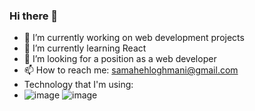 ### Hi there 👋

- 🔭 I’m currently working on web development projects
- 🌱 I’m currently learning React
- 🤔 I’m looking for a position as a web developer
- 📫 How to reach me: samahehloghmani@gmail.com
- Technology that I'm using: 
- ![image](https://user-images.githubusercontent.com/69393844/120087631-94078100-c0b7-11eb-8910-e0dff5e7fe25.png) ![image](https://user-images.githubusercontent.com/69393844/120087826-6f140d80-c0b9-11eb-80db-9fc0f56e1d4e.png)







